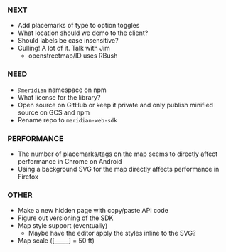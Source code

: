 ### NEXT

- Add placemarks of type to option toggles
- What location should we demo to the client?
- Should labels be case insensitive?
- Culling! A lot of it. Talk with Jim
  - openstreetmap/ID uses RBush

### NEED

- `@meridian` namespace on npm
- What license for the library?
- Open source on GitHub or keep it private and only publish minified source on
  GCS and npm
- Rename repo to `meridian-web-sdk`

### PERFORMANCE

- The number of placemarks/tags on the map seems to directly affect performance
  in Chrome on Android
- Using a background SVG for the map directly affects performance in Firefox

### OTHER

- Make a new hidden page with copy/paste API code
- Figure out versioning of the SDK
- Map style support (eventually)
  - Maybe have the editor apply the styles inline to the SVG?
- Map scale ([_____] = 50 ft)
